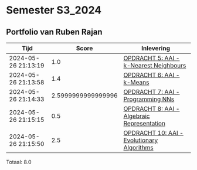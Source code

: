 # Semester S3_2024
## Portfolio van Ruben Rajan

|Tijd|Score|Inlevering|
|---|---|---|
|2024-05-26 21:13:19 |1.0|<a href="https://canvas.hu.nl//courses/39753/assignments/284176/submissions/616">OPDRACHT 5: AAI - k-Nearest Neighbours</a>|
|2024-05-26 21:13:58 |1.4|<a href="https://canvas.hu.nl//courses/39753/assignments/284178/submissions/616">OPDRACHT 6: AAI - k-Means</a>|
|2024-05-26 21:14:33 |2.5999999999999996|<a href="https://canvas.hu.nl//courses/39753/assignments/284177/submissions/616">OPDRACHT 7: AAI - Programming NNs</a>|
|2024-05-26 21:15:15 |0.5|<a href="https://canvas.hu.nl//courses/39753/assignments/284180/submissions/616">OPDRACHT 8: AAI - Algebraic Representation</a>|
|2024-05-26 21:15:50 |2.5|<a href="https://canvas.hu.nl//courses/39753/assignments/284181/submissions/616">OPDRACHT 10: AAI - Evolutionary Algorithms</a>|

Totaal: 8.0
